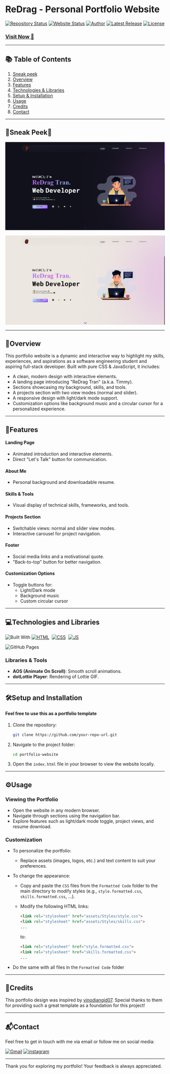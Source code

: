 # ReDrag - Personal Portfolio Website

[![Repository Status](https://img.shields.io/badge/Repository%20Status-Maintained-brightgreen.svg)](https://github.com/redrag2105/redrag2105.github.io)
[![Website Status](https://img.shields.io/badge/Website%20Status-Online-green)](https://redrag2105.github.io/)
[![Author](https://img.shields.io/badge/Author-ReDrag-purple.svg)](https://www.instagram.com/redrag_21)
[![Latest Release](https://img.shields.io/badge/Latest%20Update-22%20December%202024-yellow.svg)](https://github.com/redrag2105/redrag2105.github.io)
[![License](https://img.shields.io/badge/License-MIT-blue.svg)](https://github.com/redrag2105/redrag2105.github.io/blob/master/LICENSE)
### <a href="https://redrag2105.github.io/" target="_blank">**Visit Now** 🚀</a>
<!--![Visitors]()
![Stars](https://img.shields.io/github/stars/redrag2105/redrag2105.github.io?style=social) -->

---

## 📚 Table of Contents

1. [Sneak peek](#sneak-peek)
2. [Overview](#overview)
3. [Features](#features)
4. [Technologies & Libraries](#technologies-and-libraries)
5. [Setup & Installation](#setup-and-installation)
6. [Usage](#usage)
7. [Credits](#credits)
8. [Contact](#contact)

---

## 📌Sneak Peek👀
![Page Review](https://github.com/ReDrag21/ReDrag/blob/eccd1b725f779e817957c4383a8738d33da7dcbd/web_preview.png)

![Page Review](https://github.com/ReDrag21/ReDrag/blob/8453d758f27e3a5099705d008785bc95887100ed/web_preview_light.png)

---

## 📝Overview

This portfolio website is a dynamic and interactive way to highlight my skills, experiences, and aspirations as a software engineering student and aspiring full-stack developer. Built with pure CSS & JavaScript, it includes:

- A clean, modern design with interactive elements.
- A landing page introducing "ReDrag Tran" (a.k.a. Timmy).
- Sections showcasing my background, skills, and tools.
- A projects section with two view modes (normal and slider).
- A responsive design with light/dark mode support.
- Customization options like background music and a circular cursor for a personalized experience.

---

## 🎉Features

#### Landing Page
- Animated introduction and interactive elements.
- Direct "Let's Talk" button for communication.

#### About Me
- Personal background and downloadable resume.

#### Skills & Tools
- Visual display of technical skills, frameworks, and tools.

#### Projects Section
- Switchable views: normal and slider view modes.
- Interactive carousel for project navigation.

#### Footer
- Social media links and a motivational quote.
- "Back-to-top" button for better navigation.

#### Customization Options
- Toggle buttons for:
  - Light/Dark mode
  - Background music
  - Custom circular cursor

---

## 💻Technologies and Libraries

![Built With](https://img.shields.io/badge/Built%20With-purple?style=for-the-badge)
[![HTML](https://img.shields.io/badge/html5%20-%23E34F26.svg?&style=for-the-badge&logo=html5&logoColor=white)](https://github.com/jigar-sable/Portfolio-Website/search?l=html)&nbsp;
[![CSS](https://img.shields.io/badge/css3%20-%231572B6.svg?&style=for-the-badge&logo=css3&logoColor=white)](https://github.com/jigar-sable/Portfolio-Website/search?l=css)&nbsp;
[![JS](https://img.shields.io/badge/javascript%20-%23323330.svg?&style=for-the-badge&logo=javascript&logoColor=%23F7DF1E)](https://github.com/jigar-sable/Portfolio-Website/search?l=javascript)

![GitHub Pages](https://img.shields.io/badge/Hosted%20on-GitHub%20Pages-24292f?style=for-the-badge&logo=github&logoColor=white)
### Libraries & Tools
- **AOS (Animate On Scroll)**: Smooth scroll animations.
- **dotLottie Player**: Rendering of Lottie GIF.

---

## 🛠Setup and Installation

#### Feel free to use this as a portfolio template

1. Clone the repository:
   ```bash
   git clone https://github.com/your-repo-url.git
   ```
2. Navigate to the project folder:
   ```bash
   cd portfolio-website
   ```
3. Open the `index.html` file in your browser to view the website locally.

---

## ⚙Usage

### Viewing the Portfolio
- Open the website in any modern browser.
- Navigate through sections using the navigation bar.
- Explore features such as light/dark mode toggle, project views, and resume download.

### Customization
- To personalize the portfolio:

  - Replace assets (images, logos, etc.) and text content to suit your preferences.
  
- To change the appearance:

  - Copy and paste the `CSS` files from the `Formatted Code` folder to the main directory to modify styles (e.g., `style.formatted.css`, `skills.formatted.css`, ...).

  - Modify the following HTML links:
    ```html
    <link rel="stylesheet" href="assets/Styles/style.css">
    <link rel="stylesheet" href="assets/Styles/skills.css">
    ...
    ```
    to:
    ```html
    <link rel="stylesheet" href="style.formatted.css">
    <link rel="stylesheet" href="skills.formatted.css">
    ...
    ```
- Do the same with all files in the `Formatted Code` folder

---

## 🌟Credits

This portfolio design was inspired by [vinodjangid07](https://github.com/vinodjangid07). Special thanks to them for providing such a great template as a foundation for this project!

---

## 📬Contact

Feel free to get in touch with me via email or follow me on social media:

[![Gmail](https://img.shields.io/badge/Gmail-D14836?style=for-the-badge&logo=gmail&logoColor=white&textColor=black)](mailto:areddragon2018@gmail.com)
[![instagram](https://img.shields.io/badge/Instagram-E4405F?style=for-the-badge&logo=instagram&logoColor=white)](https://www.instagram.com/redrag_21)

---

Thank you for exploring my portfolio! Your feedback is always appreciated.

